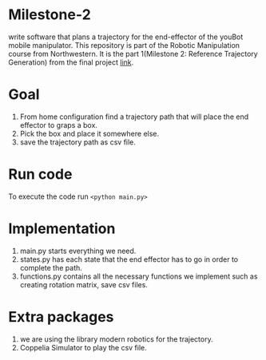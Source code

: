 # Milestone-2
write software that plans a trajectory for the end-effector of the youBot mobile manipulator.
This repository is part of the Robotic Manipulation course from Northwestern.
It is the part 1(Milestone 2: Reference Trajectory Generation) from the final project [link](http://hades.mech.northwestern.edu/index.php/Mobile_Manipulation_Capstone).


# Goal
1. From home configuration find a trajectory path that will place the end effector to graps a box.
2. Pick the box and place it somewhere else.
3. save the trajectory path as csv file.

# Run code
To execute the code run `<python main.py>`

# Implementation
1. main.py starts everything we need.
2. states.py has each state that the end effector has to go in order to complete the path.
3. functions.py contains all the necessary functions we implement such as creating rotation matrix, save csv files.




# Extra packages
1. we are using the library modern robotics for the trajectory.
2. Coppelia Simulator to play the csv file.